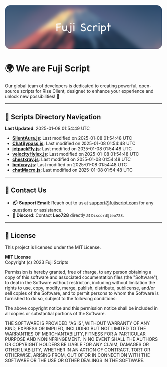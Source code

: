 ![Banner](.github/b.webp)

# 🌍 **We are Fuji Script**

Our global team of developers is dedicated to creating powerful, open-source scripts for Rise Client, designed to enhance your experience and unlock new possibilities! 🌟

---
<!-- SCRIPTS_NAVIGATION_START -->
## 📂 **Scripts Directory Navigation**

**Last Updated**: 2025-01-08 01:54:49 UTC

- **[SilentAura.js](scripts/SilentAura.js)**: Last modified on 2025-01-08 01:54:48 UTC
- **[ChatBypass.js](scripts/ChatBypass.js)**: Last modified on 2025-01-08 01:54:48 UTC
- **[jetpackFly.js](scripts/jetpackFly.js)**: Last modified on 2025-01-08 01:54:48 UTC
- **[velocityHylex.js](scripts/velocityHylex.js)**: Last modified on 2025-01-08 01:54:48 UTC
- **[chestxray.js](scripts/chestxray.js)**: Last modified on 2025-01-08 01:54:48 UTC
- **[bedxray.js](scripts/bedxray.js)**: Last modified on 2025-01-08 01:54:48 UTC
- **[chatMacro.js](scripts/chatMacro.js)**: Last modified on 2025-01-08 01:54:48 UTC

<!-- SCRIPTS_NAVIGATION_END -->

---

## 💬 **Contact Us**  
- 📬 **Support Email**: Reach out to us at [support@fujiscript.com](mailto:support@fujiscript.com) for any questions or assistance.  
- 💬 **Discord**: Contact **Leo728** directly at `Discord@leo728`.

---

## 📜 **License**

This project is licensed under the MIT License.  

**MIT License**  
Copyright (c) 2023 Fuji Scripts  

Permission is hereby granted, free of charge, to any person obtaining a copy of this software and associated documentation files (the "Software"), to deal in the Software without restriction, including without limitation the rights to use, copy, modify, merge, publish, distribute, sublicense, and/or sell copies of the Software, and to permit persons to whom the Software is furnished to do so, subject to the following conditions:  

The above copyright notice and this permission notice shall be included in all copies or substantial portions of the Software.  

THE SOFTWARE IS PROVIDED "AS IS", WITHOUT WARRANTY OF ANY KIND, EXPRESS OR IMPLIED, INCLUDING BUT NOT LIMITED TO THE WARRANTIES OF MERCHANTABILITY, FITNESS FOR A PARTICULAR PURPOSE AND NONINFRINGEMENT. IN NO EVENT SHALL THE AUTHORS OR COPYRIGHT HOLDERS BE LIABLE FOR ANY CLAIM, DAMAGES OR OTHER LIABILITY, WHETHER IN AN ACTION OF CONTRACT, TORT OR OTHERWISE, ARISING FROM, OUT OF OR IN CONNECTION WITH THE SOFTWARE OR THE USE OR OTHER DEALINGS IN THE SOFTWARE.  
